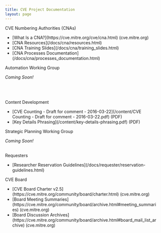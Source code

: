 ```yaml
---
title: CVE Project Documentation
layout: page
---
```


<div class="row">
  
  <div class="col-md-6">
    <div class="panel panel-default">
      <div class="panel-heading">
        <div class="panel-title">CVE Numbering Authorities (CNAs)</div>
      </div>
      <div class="panel-body">
       <ul>
         <li markdown="span">[What Is a CNA?](https://cve.mitre.org/cve/cna.html) (cve.mitre.org)</li>
         <li markdown="span">[CNA Resources](/docs/cna/resources.html)</li>
         <li markdown="span">[CNA Training Slides](/docs/cna/training_slides.html)</li>
         <li markdown="span">[CNA Processes Documentation](/docs/cna/processes_documentation.html)</li>
      </ul>
      </div>
    </div>
  </div>

  <div class="col-md-6">
    <div class="panel panel-default">
      <div class="panel-heading">
        <div class="panel-title">Automation Working Group</div>
      </div>
      <div class="panel-body">
         <p><i>Coming Soon!</i></p>
        <br>
        <br>
        <br>
      </div>
    </div>
  </div>
  
  </div>
  
  <div class="col-md-6">
    <div class="panel panel-default">
      <div class="panel-heading">
        <div class="panel-title">Content Development</div>
      </div>
      <div class="panel-body">
        <ul>
          <li markdown="span">[CVE Counting - Draft for comment - 2016-03-22](/content/CVE Counting - Draft for comment - 2016-03-22.pdf) (PDF)</li>
          <li markdown="span">[Key Details Phrasing](/content/key-details-phrasing.pdf) (PDF)</li>
        </ul>
      </div>
    </div>
  </div>

  <div class="col-md-6">
    <div class="panel panel-default">
      <div class="panel-heading">
        <div class="panel-title">Strategic Planning Working Group</div>
      </div>
      <div class="panel-body">
        <p><i>Coming Soon!</i></p>
        <br>
      </div>
    </div>
  </div>

  <div class="col-md-6">
    <div class="panel panel-default">
      <div class="panel-heading">
        <div class="panel-title">Requesters</div>
      </div>
      <div class="panel-body">
        <ul>
          <li markdown="span">[Researcher Reservation Guidelines](/docs/requester/reservation-guidelines.html)</li>
        </ul>
      </div>
    </div>
  </div>

 <div class="col-md-6">
    <div class="panel panel-default">
      <div class="panel-heading">
        <div class="panel-title">CVE Board</div>
      </div>
      <div class="panel-body">
        <ul>
           <li markdown="span">[CVE Board Charter v2.5](https://cve.mitre.org/community/board/charter.html) (cve.mitre.org)</li> 
           <li markdown="span">[Board Meeting Summaries](https://cve.mitre.org/community/board/archive.html#meeting_summaries)  (cve.mitre.org)</li> 
           <li markdown="span">[Board Discussion Archives](https://cve.mitre.org/community/board/archive.html#board_mail_list_archive)  (cve.mitre.org)</li> 
       </ul>
      </div>
    </div>
  </div>


